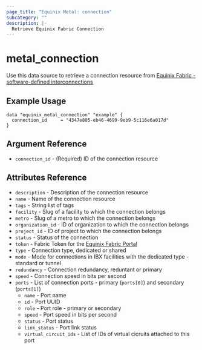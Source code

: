 ```yaml
---
page_title: "Equinix Metal: connection"
subcategory: ""
description: |-
  Retrieve Equinix Fabric Connection
---
```


# metal\_connection

Use this data source to retrieve a connection resource from [Equinix Fabric - software-defined interconnections](https://metal.equinix.com/developers/docs/networking/fabric/)

## Example Usage

```hcl
data "equinix_metal_connection" "example" {
  connection_id     = "4347e805-eb46-4699-9eb9-5c116e6a017d"
}
```

## Argument Reference

* `connection_id` - (Required) ID of the connection resource

## Attributes Reference

* `description` - Description of the connection resource
* `name` - Name of the connection resource
* `tags` - String list of tags
* `facility` - Slug of a facility to which the connection belongs
* `metro` - Slug of a metro to which the connection belongs
* `organization_id` - ID of organization to which the connection belongs
* `project_id` - ID of project to which the connection belongs
* `status` - Status of the connection
* `token` - Fabric Token for the [Equinix Fabric Portal](https://ecxfabric.equinix.com/dashboard)
* `type` - Connection type, dedicated or shared
* `mode` - Mode for connections in IBX facilities with the dedicated type - standard or tunnel
* `redundancy` - Connection redundancy, reduntant or primary
* `speed` - Connection speed in bits per second
* `ports` - List of connection ports - primary (`ports[0]`) and secondary (`ports[1]`)
  * `name` - Port name
  * `id` - Port UUID
  * `role` - Port role - primary or secondary
  * `speed` - Port speed in bits per second
  * `status` - Port status 
  * `link_status` - Port link status
  * `virtual_circuit_ids` - List of IDs of virtual cicruits attached to this port
